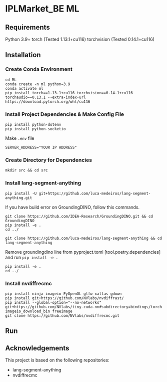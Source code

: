 # IPLMarket_BE ML

## Requirements
Python 3.9+
torch (Tested 1.13.1+cu116)
torchvision (Tested 0.14.1+cu116)

## Installation

### Create Conda Environment
```
cd ML
conda create -n ml python=3.9
conda activate ml
pip install torch==1.13.1+cu116 torchvision==0.14.1+cu116 torchaudio==0.13.1 --extra-index-url https://download.pytorch.org/whl/cu116
```

### Install Project Dependencies & Make Config File
```
pip install python-dotenv
pip install python-socketio
```

Make `.env` file
```
SERVER_ADDRESS="YOUR IP ADDRESS"
```


### Create Directory for Dependencies
```
mkdir src && cd src
```

### Install lang-segment-anything
```
pip install -U git+https://github.com/luca-medeiros/lang-segment-anything.git
```

If you have build error on GroundingDINO, follow this commands.

```
git clone https://github.com/IDEA-Research/GroundingDINO.git && cd GroundingDINO
pip install -e .
cd ../
```

```
git clone https://github.com/luca-medeiros/lang-segment-anything && cd lang-segment-anything
```

Remove groundingdino line from pyproject.toml [tool.poetry.dependencies] and run `pip install -e .`

```
pip install -e .
cd ../
```

### Install nvdiffrecmc
```
pip install ninja imageio PyOpenGL glfw xatlas gdown
pip install git+https://github.com/NVlabs/nvdiffrast/
pip install --global-option="--no-networks" git+https://github.com/NVlabs/tiny-cuda-nn#subdirectory=bindings/torch
imageio_download_bin freeimage
git clone https://github.com/NVlabs/nvdiffrecmc.git
```

## Run


## Acknowledgements
This project is based on the following repositories:
- lang-segment-anything
- nvdiffrecmc